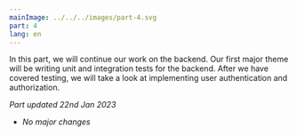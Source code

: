 ```yaml
---
mainImage: ../../../images/part-4.svg
part: 4
lang: en
---
```


<div class="intro">

In this part, we will continue our work on the backend. Our first major theme will be writing unit and integration tests for the backend. After we have covered testing, we will take a look at implementing user authentication and authorization.

<i>Part updated 22nd Jan 2023</i>
- <i>No major changes</i>

</div>
